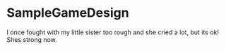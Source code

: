 # SampleGameDesign
I once fought with my little sister too rough and she cried a lot, but its ok! Shes strong now.
